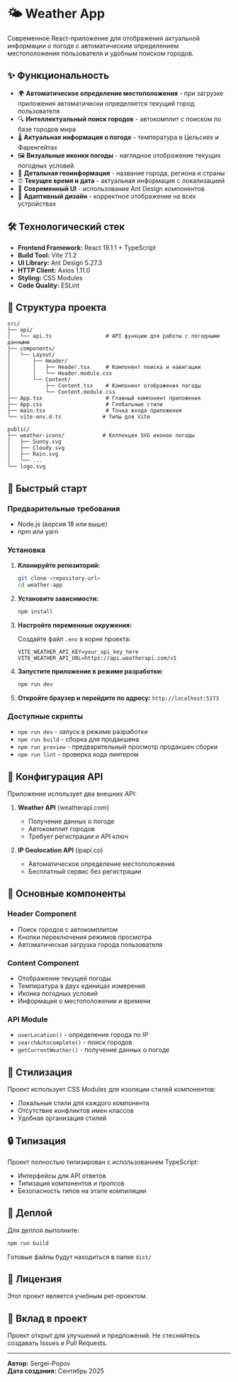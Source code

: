 # 🌤️ Weather App

Современное React-приложение для отображения актуальной информации о погоде с автоматическим определением местоположения пользователя и удобным поиском городов.

## ✨ Функциональность

- 🌍 **Автоматическое определение местоположения** - при загрузке приложения автоматически определяется текущий город пользователя
- 🔍 **Интеллектуальный поиск городов** - автокомплит с поиском по базе городов мира
- 🌡️ **Актуальная информация о погоде** - температура в Цельсиях и Фаренгейтах
- 🖼️ **Визуальные иконки погоды** - наглядное отображение текущих погодных условий
- 📍 **Детальная геоинформация** - название города, региона и страны
- ⏰ **Текущее время и дата** - актуальная информация с локализацией
- 🎨 **Современный UI** - использование Ant Design компонентов
- 📱 **Адаптивный дизайн** - корректное отображение на всех устройствах

## 🛠️ Технологический стек

- **Frontend Framework:** React 19.1.1 + TypeScript
- **Build Tool:** Vite 7.1.2
- **UI Library:** Ant Design 5.27.3
- **HTTP Client:** Axios 1.11.0
- **Styling:** CSS Modules
- **Code Quality:** ESLint

## 📁 Структура проекта

```
src/
├── api/
│   └── api.ts                 # API функции для работы с погодными данными
├── components/
│   └── Layout/
│       ├── Header/
│       │   ├── Header.tsx     # Компонент поиска и навигации
│       │   └── Header.module.css
│       └── Content/
│           ├── Content.tsx    # Компонент отображения погоды
│           └── Content.module.css
├── App.tsx                    # Главный компонент приложения
├── App.css                    # Глобальные стили
├── main.tsx                   # Точка входа приложения
└── vite-env.d.ts             # Типы для Vite

public/
├── weather-icons/            # Коллекция SVG иконок погоды
│   ├── Sunny.svg
│   ├── Cloudy.svg
│   ├── Rain.svg
│   └── ...
└── logo.svg
```

## 🚀 Быстрый старт

### Предварительные требования

- Node.js (версия 18 или выше)
- npm или yarn

### Установка

1. **Клонируйте репозиторий:**
   ```bash
   git clone <repository-url>
   cd weather-app
   ```

2. **Установите зависимости:**
   ```bash
   npm install
   ```

3. **Настройте переменные окружения:**
   
   Создайте файл `.env` в корне проекта:
   ```env
   VITE_WEATHER_API_KEY=your_api_key_here
   VITE_WEATHER_API_URL=https://api.weatherapi.com/v1
   ```

4. **Запустите приложение в режиме разработки:**
   ```bash
   npm run dev
   ```

5. **Откройте браузер и перейдите по адресу:** `http://localhost:5173`

### Доступные скрипты

- `npm run dev` - запуск в режиме разработки
- `npm run build` - сборка для продакшена
- `npm run preview` - предварительный просмотр продакшен сборки
- `npm run lint` - проверка кода линтером

## 🔧 Конфигурация API

Приложение использует два внешних API:

1. **Weather API** (weatherapi.com)
   - Получение данных о погоде
   - Автокомплит городов
   - Требует регистрации и API ключ

2. **IP Geolocation API** (ipapi.co)
   - Автоматическое определение местоположения
   - Бесплатный сервис без регистрации

## 📝 Основные компоненты

### Header Component
- Поиск городов с автокомплитом
- Кнопки переключения режимов просмотра
- Автоматическая загрузка города пользователя

### Content Component
- Отображение текущей погоды
- Температура в двух единицах измерения
- Иконка погодных условий
- Информация о местоположении и времени

### API Module
- `userLocation()` - определение города по IP
- `searchAutocomplete()` - поиск городов
- `getCurrentWeather()` - получение данных о погоде

## 🎨 Стилизация

Проект использует CSS Modules для изоляции стилей компонентов:
- Локальные стили для каждого компонента
- Отсутствие конфликтов имен классов
- Удобная организация стилей

## 🔒 Типизация

Проект полностью типизирован с использованием TypeScript:
- Интерфейсы для API ответов
- Типизация компонентов и пропсов
- Безопасность типов на этапе компиляции

## 🚀 Деплой

Для деплоя выполните:

```bash
npm run build
```

Готовые файлы будут находиться в папке `dist/`

## 📄 Лицензия

Этот проект является учебным pet-проектом.

## 🤝 Вклад в проект

Проект открыт для улучшений и предложений. Не стесняйтесь создавать Issues и Pull Requests.

---

**Автор:** Sergei-Popov  
**Дата создания:** Сентябрь 2025